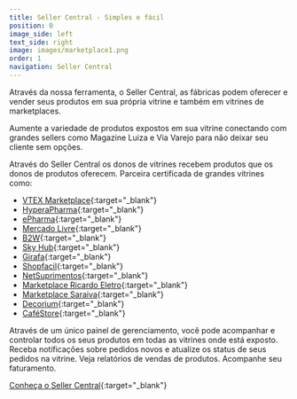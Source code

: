 ```yaml
---
title: Seller Central - Simples e fácil
position: 0
image_side: left
text_side: right
image: images/marketplace1.png
order: 1
navigation: Seller Central
---
```


Através da nossa ferramenta, o Seller Central, as fábricas podem oferecer e vender seus produtos em sua própria vitrine e também em vitrines de marketplaces.

Aumente a variedade de produtos expostos em sua vitrine conectando com grandes sellers como Magazine Luiza e Via Varejo para não deixar seu cliente sem opções.

Através do Seller Central os donos de vitrines recebem produtos que os donos de produtos oferecem. Parceira certificada de grandes vitrines como:

* [VTEX Marketplace](http://vtex.com/br-pt/marketplace){:target="_blank"}
* [HyperaPharma](http://www.hyperapharma.com.br){:target="_blank"}
* [ePharma](http://epharma.com.br){:target="_blank"}
* [Mercado Livre](http://mercadolivre.com.br){:target="_blank"}
* [B2W](http://venda.americanasmarketplace.com.br){:target="_blank"}
* [Sky Hub](http://skyhub.com.br){:target="_blank"}
* [Girafa](http://www.girafa.com.br){:target="_blank"}
* [Shopfacil](http://www.shopfacil.com.br){:target="_blank"}
* [NetSuprimentos](http://www.netsuprimentos.com.br){:target="_blank"}
* [Marketplace Ricardo Eletro](http://www.ricardoeletro.com.br){:target="_blank"}
* [Marketplace Saraiva](http://www.saraiva.com.br){:target="_blank"} 
* [Decorium](){:target="_blank"}
* [CaféStore](http://www.cafestore.com.br){:target="_blank"}

Através de um único painel de gerenciamento, você pode acompanhar e controlar todos os seus produtos em todas as vitrines onde está exposto. Receba notificações sobre pedidos novos e atualize os status de seus pedidos na vitrine. Veja relatórios de vendas de produtos. Acompanhe seu faturamento.

[Conheça o Seller Central](http://sellercentral.click){:target="_blank"}